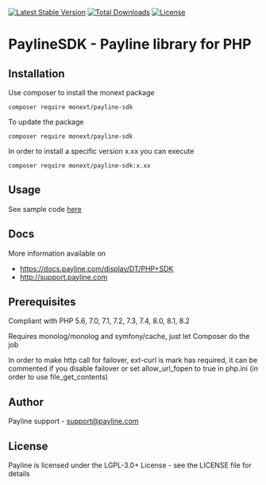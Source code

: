 [![Latest Stable Version](https://poser.pugx.org/monext/payline-sdk/v/stable)](https://packagist.org/packages/monext/payline-sdk)
[![Total Downloads](https://poser.pugx.org/monext/payline-sdk/downloads)](https://packagist.org/packages/monext/payline-sdk)
[![License](https://poser.pugx.org/monext/payline-sdk/license)](https://packagist.org/packages/monext/payline-sdk)

PaylineSDK - Payline library for PHP
====================================

Installation
-----

Use composer to install the monext package
```shell
composer require monext/payline-sdk
````

To update the package
```shell
composer require monext/payline-sdk
````

In order to install a specific version x.xx you can execute
```shell
composer require monext/payline-sdk:x.xx
````

Usage
-----

See sample code [here](doc/usage.md)

Docs
-----

More information available on
- https://docs.payline.com/display/DT/PHP+SDK
- http://support.payline.com

Prerequisites
-----

Compliant with PHP 5.6, 7.0, 7.1, 7.2, 7.3, 7.4, 8.0, 8.1, 8.2

Requires monolog/monolog and symfony/cache, just let Composer do the job

In order to make http call for failover, ext-curl is mark has required, it can be commented if you disable failover or set allow_url_fopen to true in php.ini (in order to use file_get_contents)

Author
------

Payline support - <support@payline.com>

License
-------

Payline is licensed under the LGPL-3.0+ License - see the LICENSE file for details
